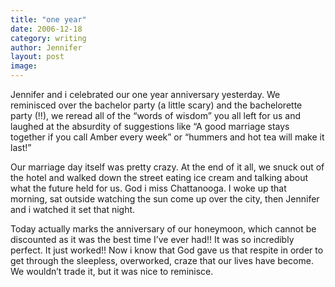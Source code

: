 ```yaml
---
title: "one year"
date: 2006-12-18
category: writing
author: Jennifer
layout: post
image: 
---
```


Jennifer and i celebrated our one year anniversary yesterday. We reminisced over the bachelor party (a little scary) and the bachelorette party (!!), we reread all of the &#8220;words of wisdom&#8221; you all left for us and laughed at the absurdity of suggestions like &#8220;A good marriage stays together if you call Amber every week&#8221; or &#8220;hummers and hot tea will make it last!&#8221;

Our marriage day itself was pretty crazy. At the end of it all, we snuck out of the hotel and walked down the street eating ice cream and talking about what the future held for us. God i miss Chattanooga. I woke up that morning, sat outside watching the sun come up over the city, then Jennifer and i watched it set that night.

Today actually marks the anniversary of our honeymoon, which cannot be discounted as it was the best time I&#8217;ve ever had!! It was so incredibly perfect. It just worked!! Now i know that God gave us that respite in order to get through the sleepless, overworked, craze that our lives have become. We wouldn&#8217;t trade it, but it was nice to reminisce.
